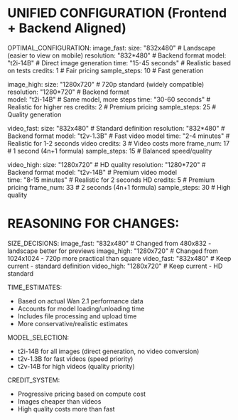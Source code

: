 # UNIFIED CONFIGURATION (Frontend + Backend Aligned)

OPTIMAL_CONFIGURATION:
  image_fast:
    size: "832x480"              # Landscape (easier to view on mobile)
    resolution: "832*480"        # Backend format
    model: "t2i-14B"            # Direct image generation
    time: "15-45 seconds"       # Realistic based on tests
    credits: 1                  # Fair pricing
    sample_steps: 10            # Fast generation
    
  image_high:
    size: "1280x720"            # 720p standard (widely compatible)
    resolution: "1280*720"      # Backend format  
    model: "t2i-14B"            # Same model, more steps
    time: "30-60 seconds"       # Realistic for higher res
    credits: 2                  # Premium pricing
    sample_steps: 25            # Quality generation
    
  video_fast:
    size: "832x480"             # Standard definition
    resolution: "832*480"       # Backend format
    model: "t2v-1.3B"          # Fast video model
    time: "2-4 minutes"         # Realistic for 1-2 seconds video
    credits: 3                  # Video costs more
    frame_num: 17               # 1 second (4n+1 formula)
    sample_steps: 15            # Balanced speed/quality
    
  video_high:
    size: "1280x720"            # HD quality
    resolution: "1280*720"      # Backend format
    model: "t2v-14B"           # Premium video model  
    time: "8-15 minutes"        # Realistic for 2 seconds HD
    credits: 5                  # Premium pricing
    frame_num: 33               # 2 seconds (4n+1 formula)
    sample_steps: 30            # High quality

# REASONING FOR CHANGES:

SIZE_DECISIONS:
  image_fast: "832x480"         # Changed from 480x832 - landscape better for previews
  image_high: "1280x720"       # Changed from 1024x1024 - 720p more practical than square
  video_fast: "832x480"        # Keep current - standard definition
  video_high: "1280x720"       # Keep current - HD standard

TIME_ESTIMATES:
  - Based on actual Wan 2.1 performance data
  - Accounts for model loading/unloading time
  - Includes file processing and upload time
  - More conservative/realistic estimates

MODEL_SELECTION:
  - t2i-14B for all images (direct generation, no video conversion)
  - t2v-1.3B for fast videos (speed priority)
  - t2v-14B for high videos (quality priority)

CREDIT_SYSTEM:
  - Progressive pricing based on compute cost
  - Images cheaper than videos
  - High quality costs more than fast
